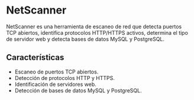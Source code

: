 # NetScanner

NetScanner es una herramienta de escaneo de red que detecta puertos TCP abiertos, identifica protocolos HTTP/HTTPS activos, determina el tipo de servidor web y detecta bases de datos MySQL y PostgreSQL.

## Características

- Escaneo de puertos TCP abiertos.
- Detección de protocolos HTTP y HTTPS.
- Identificación de servidores web.
- Detección de bases de datos MySQL y PostgreSQL.
